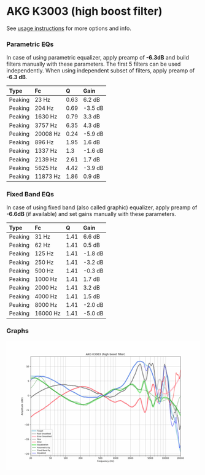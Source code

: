 # AKG K3003 (high boost filter)
See [usage instructions](https://github.com/jaakkopasanen/AutoEq#usage) for more options and info.

### Parametric EQs
In case of using parametric equalizer, apply preamp of **-6.3dB** and build filters manually
with these parameters. The first 5 filters can be used independently.
When using independent subset of filters, apply preamp of **-6.3 dB**.

| Type    | Fc       |    Q | Gain    |
|:--------|:---------|:-----|:--------|
| Peaking | 23 Hz    | 0.63 | 6.2 dB  |
| Peaking | 204 Hz   | 0.69 | -3.5 dB |
| Peaking | 1630 Hz  | 0.79 | 3.3 dB  |
| Peaking | 3757 Hz  | 6.35 | 4.3 dB  |
| Peaking | 20008 Hz | 0.24 | -5.9 dB |
| Peaking | 896 Hz   | 1.95 | 1.6 dB  |
| Peaking | 1337 Hz  | 1.3  | -1.6 dB |
| Peaking | 2139 Hz  | 2.61 | 1.7 dB  |
| Peaking | 5625 Hz  | 4.42 | -3.9 dB |
| Peaking | 11873 Hz | 1.86 | 0.9 dB  |

### Fixed Band EQs
In case of using fixed band (also called graphic) equalizer, apply preamp of **-6.6dB**
(if available) and set gains manually with these parameters.

| Type    | Fc       |    Q | Gain    |
|:--------|:---------|:-----|:--------|
| Peaking | 31 Hz    | 1.41 | 6.6 dB  |
| Peaking | 62 Hz    | 1.41 | 0.5 dB  |
| Peaking | 125 Hz   | 1.41 | -1.8 dB |
| Peaking | 250 Hz   | 1.41 | -3.2 dB |
| Peaking | 500 Hz   | 1.41 | -0.3 dB |
| Peaking | 1000 Hz  | 1.41 | 1.7 dB  |
| Peaking | 2000 Hz  | 1.41 | 3.2 dB  |
| Peaking | 4000 Hz  | 1.41 | 1.5 dB  |
| Peaking | 8000 Hz  | 1.41 | -2.0 dB |
| Peaking | 16000 Hz | 1.41 | -5.0 dB |

### Graphs
![](./AKG%20K3003%20(high%20boost%20filter).png)